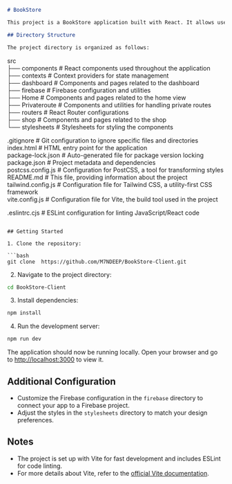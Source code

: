 ```markdown
# BookStore

This project is a BookStore application built with React. It allows users to manage their books, provides a dashboard for administrative tasks, and includes a shop for browsing and purchasing books.

## Directory Structure

The project directory is organized as follows:

```
src  
├── components      # React components used throughout the application  
├── contexts        # Context providers for state management  
├── dashboard       # Components and pages related to the dashboard  
├── firebase        # Firebase configuration and utilities  
├── Home            # Components and pages related to the home view  
├── Privateroute     # Components and utilities for handling private routes  
├── routers         # React Router configurations  
├── shop            # Components and pages related to the shop   
└── stylesheets     # Stylesheets for styling the components  

.gitignore           # Git configuration to ignore specific files and directories  
index.html           # HTML entry point for the application   
package-lock.json    # Auto-generated file for package version locking  
package.json         # Project metadata and dependencies  
postcss.config.js    # Configuration for PostCSS, a tool for transforming styles  
README.md            # This file, providing information about the project  
tailwind.config.js   # Configuration file for Tailwind CSS, a utility-first CSS framework  
vite.config.js       # Configuration file for Vite, the build tool used in the project  
  
.eslintrc.cjs        # ESLint configuration for linting JavaScript/React code  
```

## Getting Started

1. Clone the repository:

```bash
git clone  https://github.com/M7NDEEP/BookStore-Client.git
```

2. Navigate to the project directory:

```bash
cd BookStore-Client
```

3. Install dependencies:

```bash 
npm install
```

4. Run the development server:

```bash
npm run dev
```

The application should now be running locally. Open your browser and go to [http://localhost:3000](http://localhost:3000) to view it.  

## Additional Configuration  

- Customize the Firebase configuration in the `firebase` directory to connect your app to a Firebase project.  
- Adjust the styles in the `stylesheets` directory to match your design preferences.  

## Notes  

- The project is set up with Vite for fast development and includes ESLint for code linting.  
- For more details about Vite, refer to the [official Vite documentation](https://vitejs.dev/).  
```
